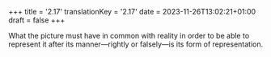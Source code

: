 +++
title = '2.17'
translationKey = '2.17'
date = 2023-11-26T13:02:21+01:00
draft = false
+++

What the picture must have in common with reality in order to be able to represent it after its manner—rightly or falsely—is its form of representation.
